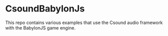 # CsoundBabylonJs

This repo contains various examples that use the Csound audio framework with the BabylonJS game engine.

